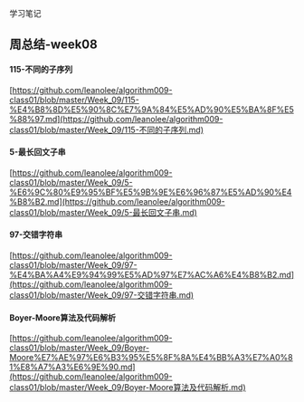 学习笔记

## 周总结-week08

#### 115-不同的子序列

[https://github.com/leanolee/algorithm009-class01/blob/master/Week_09/115-%E4%B8%8D%E5%90%8C%E7%9A%84%E5%AD%90%E5%BA%8F%E5%88%97.md](https://github.com/leanolee/algorithm009-class01/blob/master/Week_09/115-不同的子序列.md)

#### 5-最长回文子串

[https://github.com/leanolee/algorithm009-class01/blob/master/Week_09/5-%E6%9C%80%E9%95%BF%E5%9B%9E%E6%96%87%E5%AD%90%E4%B8%B2.md](https://github.com/leanolee/algorithm009-class01/blob/master/Week_09/5-最长回文子串.md)

#### 97-交错字符串

[https://github.com/leanolee/algorithm009-class01/blob/master/Week_09/97-%E4%BA%A4%E9%94%99%E5%AD%97%E7%AC%A6%E4%B8%B2.md](https://github.com/leanolee/algorithm009-class01/blob/master/Week_09/97-交错字符串.md)

#### Boyer-Moore算法及代码解析

[https://github.com/leanolee/algorithm009-class01/blob/master/Week_09/Boyer-Moore%E7%AE%97%E6%B3%95%E5%8F%8A%E4%BB%A3%E7%A0%81%E8%A7%A3%E6%9E%90.md](https://github.com/leanolee/algorithm009-class01/blob/master/Week_09/Boyer-Moore算法及代码解析.md)
